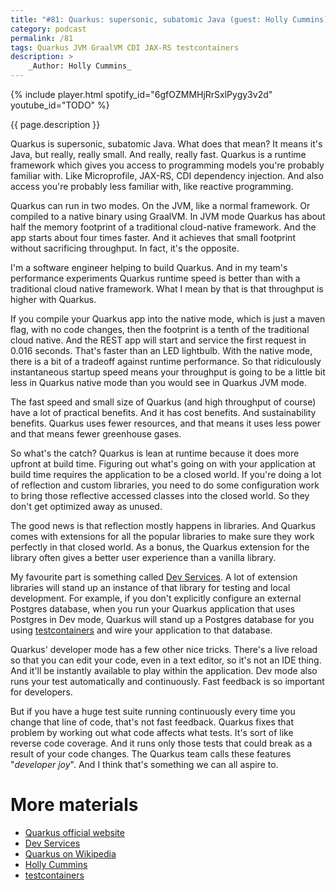 ```yaml
---
title: "#81: Quarkus: supersonic, subatomic Java (guest: Holly Cummins)"
category: podcast
permalink: /81
tags: Quarkus JVM GraalVM CDI JAX-RS testcontainers
description: >
    _Author: Holly Cummins_
---
```


{% include player.html spotify_id="6gfOZMMHjRrSxlPygy3v2d" youtube_id="TODO" %}

{{ page.description }}

Quarkus is supersonic, subatomic Java.
What does that mean?
It means it's Java, but really, really small.
And really, really fast.
Quarkus is a runtime framework which gives you access to programming models you're probably familiar with.
Like Microprofile, JAX-RS, CDI dependency injection.
And also access you're probably less familiar with, like reactive programming.

Quarkus can run in two modes.
On the JVM, like a normal framework.
Or compiled to a native binary using GraalVM.
In JVM mode Quarkus has about half the memory footprint of a traditional cloud-native framework.
And the app starts about four times faster.
And it achieves that small footprint without sacrificing throughput.
In fact, it's the opposite.

I'm a software engineer helping to build Quarkus.
And in my team's performance experiments Quarkus runtime speed is better than with a traditional cloud native framework.
What I mean by that is that throughput is higher with Quarkus.

If you compile your Quarkus app into the native mode, which is just a maven flag, with no code changes, then the footprint is a tenth of the traditional cloud native.
And the REST app will start and service the first request in 0.016 seconds.
That's faster than an LED lightbulb.
With the native mode, there is a bit of a tradeoff against runtime performance.
So that ridiculously instantaneous startup speed means your throughput is going to be a little bit less in Quarkus native mode than you would see in Quarkus JVM mode.

The fast speed and small size of Quarkus (and high throughput of course) have a lot of practical benefits.
And it has cost benefits.
And sustainability benefits.
Quarkus uses fewer resources, and that means it uses less power and that means fewer greenhouse gases.

So what's the catch?
Quarkus is lean at runtime because it does more upfront at build time.
Figuring out what's going on with your application at build time requires the application to be a closed world.
If you're doing a lot of reflection and custom libraries, you need to do some configuration work to bring those reflective accessed classes into the closed world.
So they don't get optimized away as unused.

The good news is that reflection mostly happens in libraries.
And Quarkus comes with extensions for all the popular libraries to make sure they work perfectly in that closed world.
As a bonus, the Quarkus extension for the library often gives a better user experience than a vanilla library.

My favourite part is something called [Dev Services](https://quarkus.io/guides/dev-services).
A lot of extension libraries will stand up an instance of that library for testing and local development.
For example, if you don't explicitly configure an external Postgres database, when you run your Quarkus application that uses Postgres in Dev mode, Quarkus will stand up a Postgres database for you using [testcontainers](https://www.testcontainers.org/) and wire your application to that database.

Quarkus' developer mode has a few other nice tricks.
There's a live reload so that you can edit your code, even in a text editor, so it's not an IDE thing.
And it'll be instantly available to play within the application.
Dev mode also runs your test automatically and continuously.
Fast feedback is so important for developers.

But if you have a huge test suite running continuously every time you change that line of code, that's not fast feedback.
Quarkus fixes that problem by working out what code affects what tests.
It's sort of like reverse code coverage.
And it runs only those tests that could break as a result of your code changes.
The Quarkus team calls these features "_developer joy_".
And I think that's something we can all aspire to.

# More materials

* [Quarkus official website](https://quarkus.io/)
* [Dev Services](https://quarkus.io/guides/dev-services)
* [Quarkus on Wikipedia](https://en.wikipedia.org/wiki/Quarkus)
* [Holly Cummins](https://hollycummins.com/)
* [testcontainers](https://www.testcontainers.org/)
